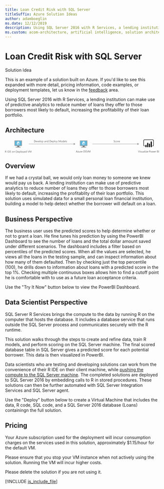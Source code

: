 ```yaml
---
title: Loan Credit Risk with SQL Server
titleSuffix: Azure Solution Ideas
author: adamboeglin
ms.date: 12/12/2019
description: Using SQL Server 2016 with R Services, a lending institution can make use of predictive analytics to reduce number of loans they offer to those borrowers most likely to default, increasing the profitability of their loan portfolio.
ms.custom: acom-architecture, artificial intelligence, solution architectures, Azure, ai gallery
---
```

# Loan Credit Risk with SQL Server

<div class="alert">
    <p class="alert-title">
        <span class="icon is-left" aria-hidden="true">
            <span class="icon docon docon-lightbulb" role="presentation"></span>
        </span>Solution Idea</p>
    <p>This is an example of a solution built on Azure. If you'd like to see this expanded with more detail, pricing information, code examples, or deployment templates, let us know in the <a href="#feedback">feedback</a> area.</p>
</div>

Using SQL Server 2016 with R Services, a lending institution can make use of predictive analytics to reduce number of loans they offer to those borrowers most likely to default, increasing the profitability of their loan portfolio.

## Architecture

<svg class="architecture-diagram" aria-labelledby="loan-credit-risk-with-sql-server" height="71.778" viewbox="0 0 811.074 71.778" width="811.074" xmlns="http://www.w3.org/2000/svg">
    <g data-name="Layer 2">
        <g data-name="Layer 1">
            <g fill="#969696">
                <path d="M124.921 22.731h238.265v1.5H124.921z"/>
                <path d="M361.655 18.246l9.067 5.235-9.067 5.236V18.246z"/>
            </g>
            <g fill="#969696">
                <path d="M459.922 22.731h239.265v1.5H459.922z"/>
                <path d="M697.655 18.246l9.067 5.235-9.067 5.236V18.246z"/>
            </g>
            <g fill="#5b5b5b">
                <path d="M382.074 67.9H380.8l-1.039-2.748h-4.156l-.975 2.748h-1.278l3.76-9.8h1.188zm-2.687-3.78l-1.538-4.177a3.974 3.974 0 01-.15-.656h-.027a3.69 3.69 0 01-.157.656l-1.524 4.177zM388.247 61.224l-4.147 5.721h4.1v.955h-5.749v-.349l4.143-5.694h-3.753V60.9h5.4zM395.356 67.9h-1.121v-1.105h-.027a2.3 2.3 0 01-2.16 1.271q-2.5 0-2.5-2.98V60.9h1.114v4.006q0 2.215 1.7 2.215a1.715 1.715 0 001.35-.6 2.315 2.315 0 00.53-1.583V60.9h1.121zM401.27 62.037a1.371 1.371 0 00-.848-.226 1.431 1.431 0 00-1.2.677 3.129 3.129 0 00-.482 1.846V67.9h-1.121v-7h1.121v1.442h.027a2.444 2.444 0 01.731-1.152 1.667 1.667 0 011.1-.414 1.828 1.828 0 01.67.1zM407.928 64.683h-4.942a2.617 2.617 0 00.629 1.8 2.168 2.168 0 001.654.636 3.44 3.44 0 002.174-.779v1.06a4.062 4.062 0 01-2.44.67 2.958 2.958 0 01-2.331-.954 3.9 3.9 0 01-.848-2.683 3.827 3.827 0 01.926-2.663 2.969 2.969 0 012.3-1.029 2.632 2.632 0 012.126.889 3.705 3.705 0 01.752 2.468zm-1.148-.95a2.281 2.281 0 00-.468-1.511 1.6 1.6 0 00-1.282-.54 1.81 1.81 0 00-1.347.567 2.574 2.574 0 00-.683 1.483zM413.608 67.9v-9.8h2.707q5.182 0 5.182 4.778a4.816 4.816 0 01-1.439 3.647 5.338 5.338 0 01-3.852 1.377zm1.148-8.764v7.725h1.463a4.153 4.153 0 003-1.032 3.87 3.87 0 001.073-2.926q0-3.767-4.006-3.767zM422.967 67.506v-1.354a2.622 2.622 0 00.557.369 4.507 4.507 0 00.684.277 5.436 5.436 0 00.721.174 4.02 4.02 0 00.67.062 2.623 2.623 0 001.583-.393 1.474 1.474 0 00.349-1.822 1.964 1.964 0 00-.482-.537 4.782 4.782 0 00-.728-.465q-.42-.222-.906-.468-.513-.26-.957-.526a4.135 4.135 0 01-.772-.588 2.455 2.455 0 01-.516-.728 2.482 2.482 0 01.106-2.119 2.519 2.519 0 01.772-.817 3.5 3.5 0 011.09-.479 4.984 4.984 0 011.248-.157 4.781 4.781 0 012.112.349v1.292a3.831 3.831 0 00-2.229-.6 3.675 3.675 0 00-.752.079 2.114 2.114 0 00-.67.256 1.483 1.483 0 00-.479.458 1.216 1.216 0 00-.185.684 1.406 1.406 0 00.14.649 1.59 1.59 0 00.414.5 4.094 4.094 0 00.667.438q.393.212.906.465t1 .547a4.565 4.565 0 01.827.636 2.829 2.829 0 01.564.772 2.173 2.173 0 01.208.971 2.464 2.464 0 01-.284 1.227 2.328 2.328 0 01-.766.817 3.345 3.345 0 01-1.111.455 6.1 6.1 0 01-1.326.14 5.445 5.445 0 01-.574-.038q-.342-.037-.7-.109a5.654 5.654 0 01-.673-.178 2.1 2.1 0 01-.508-.239zM438.149 58.1l-3.63 9.8h-1.265l-3.554-9.8h1.278l2.714 7.772a4.631 4.631 0 01.2.868h.027a4.248 4.248 0 01.226-.882l2.769-7.759zM449.552 67.9h-1.142v-6.574q0-.779.1-1.907h-.027a6.121 6.121 0 01-.294.95l-3.35 7.533h-.561l-3.343-7.479a5.844 5.844 0 01-.294-1h-.027q.055.588.055 1.921V67.9h-1.107v-9.8h1.518l3.008 6.836a8.744 8.744 0 01.451 1.176h.041q.294-.806.472-1.2l3.069-6.809h1.436z"/>
            </g>
            <g fill="#5b5b5b">
                <path d="M572.794 13.506v-1.354a2.622 2.622 0 00.557.369 4.507 4.507 0 00.684.277 5.436 5.436 0 00.721.174 4.02 4.02 0 00.67.062 2.623 2.623 0 001.583-.393 1.474 1.474 0 00.349-1.822 1.964 1.964 0 00-.482-.537 4.782 4.782 0 00-.728-.465q-.42-.222-.906-.468-.513-.26-.957-.526a4.135 4.135 0 01-.772-.588 2.455 2.455 0 01-.513-.728 2.25 2.25 0 01-.188-.954 2.242 2.242 0 01.294-1.166 2.519 2.519 0 01.772-.817 3.5 3.5 0 011.09-.479 4.984 4.984 0 011.248-.157 4.781 4.781 0 012.112.349v1.293a3.831 3.831 0 00-2.229-.6 3.675 3.675 0 00-.752.079 2.114 2.114 0 00-.67.256 1.483 1.483 0 00-.479.458 1.216 1.216 0 00-.185.684 1.406 1.406 0 00.14.649 1.59 1.59 0 00.414.5 4.094 4.094 0 00.667.438q.393.212.906.465t1 .547a4.565 4.565 0 01.827.636 2.829 2.829 0 01.564.772 2.173 2.173 0 01.208.971 2.464 2.464 0 01-.284 1.227 2.328 2.328 0 01-.766.817 3.345 3.345 0 01-1.111.455 6.1 6.1 0 01-1.326.14 5.445 5.445 0 01-.574-.038q-.342-.037-.7-.109a5.654 5.654 0 01-.673-.178 2.1 2.1 0 01-.511-.239zM585.311 13.581a3.641 3.641 0 01-1.914.485 3.169 3.169 0 01-2.417-.974 3.53 3.53 0 01-.919-2.526 3.881 3.881 0 01.991-2.779 3.466 3.466 0 012.648-1.049 3.68 3.68 0 011.627.342v1.148a2.85 2.85 0 00-1.668-.547 2.254 2.254 0 00-1.76.769 2.918 2.918 0 00-.687 2.02 2.779 2.779 0 00.646 1.941 2.226 2.226 0 001.733.711 2.809 2.809 0 001.723-.608zM589.932 14.066a3.247 3.247 0 01-2.478-.981 3.633 3.633 0 01-.926-2.6 3.785 3.785 0 01.964-2.755 3.466 3.466 0 012.6-.991 3.14 3.14 0 012.444.964 3.823 3.823 0 01.878 2.673 3.761 3.761 0 01-.947 2.683 3.317 3.317 0 01-2.535 1.007zm.082-6.385a2.133 2.133 0 00-1.709.735 3.017 3.017 0 00-.629 2.027 2.854 2.854 0 00.636 1.962 2.161 2.161 0 001.7.718 2.05 2.05 0 001.671-.7 3.055 3.055 0 00.584-2 3.108 3.108 0 00-.584-2.023 2.04 2.04 0 00-1.669-.718zM598.859 8.037a1.371 1.371 0 00-.848-.226 1.431 1.431 0 00-1.2.677 3.129 3.129 0 00-.482 1.846V13.9h-1.121v-7h1.121v1.445h.027a2.444 2.444 0 01.731-1.152 1.667 1.667 0 011.1-.414 1.828 1.828 0 01.67.1zM605.518 10.683h-4.942a2.617 2.617 0 00.629 1.8 2.168 2.168 0 001.654.636 3.44 3.44 0 002.174-.779v1.06a4.062 4.062 0 01-2.44.67 2.958 2.958 0 01-2.331-.954 3.9 3.9 0 01-.848-2.683 3.827 3.827 0 01.926-2.663 2.969 2.969 0 012.3-1.029 2.632 2.632 0 012.126.889 3.705 3.705 0 01.752 2.468zm-1.148-.95a2.281 2.281 0 00-.468-1.511 1.6 1.6 0 00-1.282-.54 1.81 1.81 0 00-1.347.567 2.574 2.574 0 00-.684 1.483z"/>
            </g>
            <g fill="#5b5b5b">
                <path d="M152.753 13.9V4.1h2.707q5.182 0 5.182 4.778a4.816 4.816 0 01-1.439 3.647 5.338 5.338 0 01-3.852 1.377zm1.147-8.761v7.725h1.463a4.153 4.153 0 003-1.032 3.87 3.87 0 001.073-2.926q0-3.767-4.006-3.767zM168.045 10.683H163.1a2.617 2.617 0 00.629 1.8 2.168 2.168 0 001.654.636 3.44 3.44 0 002.174-.779v1.06a4.062 4.062 0 01-2.44.67 2.958 2.958 0 01-2.331-.954 3.9 3.9 0 01-.848-2.683 3.827 3.827 0 01.926-2.663 2.969 2.969 0 012.3-1.029 2.632 2.632 0 012.126.889 3.705 3.705 0 01.752 2.468zm-1.148-.95a2.281 2.281 0 00-.468-1.511 1.6 1.6 0 00-1.282-.54 1.81 1.81 0 00-1.347.567 2.574 2.574 0 00-.684 1.483zM175.243 6.9l-2.789 7h-1.1l-2.652-7h1.23l1.777 5.086a4.575 4.575 0 01.246.978h.027a4.607 4.607 0 01.219-.95l1.86-5.114zM181.99 10.683h-4.942a2.617 2.617 0 00.629 1.8 2.168 2.168 0 001.654.636 3.44 3.44 0 002.174-.779v1.06a4.062 4.062 0 01-2.44.67 2.958 2.958 0 01-2.331-.954 3.9 3.9 0 01-.848-2.683 3.827 3.827 0 01.926-2.663 2.969 2.969 0 012.3-1.029 2.632 2.632 0 012.126.889 3.705 3.705 0 01.752 2.468zm-1.148-.95a2.281 2.281 0 00-.468-1.511 1.6 1.6 0 00-1.282-.54 1.81 1.81 0 00-1.347.567 2.574 2.574 0 00-.684 1.483zM184.807 13.9h-1.121V3.539h1.121zM190 14.066a3.247 3.247 0 01-2.478-.981 3.633 3.633 0 01-.926-2.6 3.785 3.785 0 01.964-2.755 3.466 3.466 0 012.6-.991 3.14 3.14 0 012.444.964 3.823 3.823 0 01.878 2.673 3.761 3.761 0 01-.947 2.683A3.317 3.317 0 01190 14.066zm.082-6.385a2.133 2.133 0 00-1.709.735 3.017 3.017 0 00-.629 2.027 2.854 2.854 0 00.636 1.962 2.161 2.161 0 001.7.718 2.05 2.05 0 001.671-.7 3.055 3.055 0 00.584-2 3.108 3.108 0 00-.584-2.023 2.04 2.04 0 00-1.667-.718zM196.428 12.891h-.028v4.231h-1.121V6.9h1.121v1.23h.027a2.651 2.651 0 012.42-1.395 2.564 2.564 0 012.112.94 3.893 3.893 0 01.759 2.519 4.339 4.339 0 01-.854 2.813 2.845 2.845 0 01-2.338 1.056 2.342 2.342 0 01-2.098-1.172zm-.027-2.823v.978a2.082 2.082 0 00.564 1.473 2.012 2.012 0 003.028-.174 3.575 3.575 0 00.578-2.167 2.823 2.823 0 00-.54-1.832 1.788 1.788 0 00-1.463-.663 1.986 1.986 0 00-1.572.68 2.5 2.5 0 00-.596 1.704zM212.355 13.9h-1.121v-1.091h-.027a2.348 2.348 0 01-2.153 1.258 2.3 2.3 0 01-1.637-.554 1.918 1.918 0 01-.591-1.47q0-1.962 2.311-2.283l2.1-.294q0-1.784-1.442-1.784a3.446 3.446 0 00-2.283.861V7.394a4.337 4.337 0 012.379-.656q2.468 0 2.468 2.611zm-1.121-3.541l-1.688.232a2.738 2.738 0 00-1.176.386 1.114 1.114 0 00-.4.981 1.068 1.068 0 00.366.837 1.413 1.413 0 00.974.325 1.8 1.8 0 001.377-.584 2.088 2.088 0 00.543-1.48zM220.278 13.9h-1.121V9.91q0-2.229-1.627-2.229a1.765 1.765 0 00-1.391.632 2.343 2.343 0 00-.55 1.6V13.9h-1.121v-7h1.121v1.164h.027a2.526 2.526 0 012.3-1.326 2.141 2.141 0 011.757.742 3.3 3.3 0 01.608 2.143zM228.365 13.9h-1.121v-1.187h-.027a2.588 2.588 0 01-2.406 1.354 2.615 2.615 0 01-2.109-.94 3.856 3.856 0 01-.79-2.56 4.194 4.194 0 01.875-2.782 2.886 2.886 0 012.331-1.046 2.244 2.244 0 012.1 1.135h.027V3.539h1.121zm-1.121-3.165v-1.03a2 2 0 00-.561-1.436 1.88 1.88 0 00-1.422-.588 1.935 1.935 0 00-1.613.752 3.294 3.294 0 00-.588 2.078 2.964 2.964 0 00.564 1.911 1.843 1.843 0 001.514.7 1.915 1.915 0 001.521-.677 2.522 2.522 0 00.585-1.708zM234.62 13.9V4.1h2.707q5.182 0 5.182 4.778a4.816 4.816 0 01-1.439 3.647 5.338 5.338 0 01-3.852 1.377zm1.148-8.764v7.725h1.463a4.153 4.153 0 003-1.032 3.87 3.87 0 001.073-2.926q0-3.767-4.006-3.767zM249.912 10.683h-4.942a2.617 2.617 0 00.629 1.8 2.168 2.168 0 001.654.636 3.44 3.44 0 002.174-.779v1.06a4.062 4.062 0 01-2.44.67 2.958 2.958 0 01-2.331-.954 3.9 3.9 0 01-.848-2.683 3.827 3.827 0 01.926-2.663 2.969 2.969 0 012.3-1.029 2.632 2.632 0 012.126.889 3.705 3.705 0 01.752 2.468zm-1.148-.95a2.281 2.281 0 00-.468-1.511 1.6 1.6 0 00-1.282-.54 1.81 1.81 0 00-1.347.567 2.574 2.574 0 00-.684 1.483zM252.756 12.891h-.027v4.231h-1.121V6.9h1.121v1.23h.027a2.651 2.651 0 012.42-1.395 2.564 2.564 0 012.112.94 3.893 3.893 0 01.759 2.519 4.339 4.339 0 01-.854 2.813 2.845 2.845 0 01-2.338 1.056 2.342 2.342 0 01-2.099-1.172zm-.027-2.823v.978a2.082 2.082 0 00.564 1.473 2.012 2.012 0 003.028-.174 3.575 3.575 0 00.578-2.167 2.823 2.823 0 00-.54-1.832 1.788 1.788 0 00-1.463-.663 1.986 1.986 0 00-1.572.68 2.5 2.5 0 00-.595 1.704zM260.959 13.9h-1.121V3.539h1.121zM266.154 14.066a3.247 3.247 0 01-2.478-.981 3.633 3.633 0 01-.926-2.6 3.785 3.785 0 01.964-2.755 3.466 3.466 0 012.6-.991 3.14 3.14 0 012.444.964 3.823 3.823 0 01.878 2.673 3.761 3.761 0 01-.947 2.683 3.317 3.317 0 01-2.535 1.007zm.082-6.385a2.133 2.133 0 00-1.709.735 3.017 3.017 0 00-.629 2.027 2.854 2.854 0 00.636 1.962 2.161 2.161 0 001.7.718 2.05 2.05 0 001.671-.7 3.055 3.055 0 00.584-2 3.108 3.108 0 00-.584-2.023 2.04 2.04 0 00-1.669-.718zM277 6.9l-3.22 8.121q-.861 2.174-2.42 2.174a2.57 2.57 0 01-.731-.089v-1a2.077 2.077 0 00.663.123 1.375 1.375 0 001.271-1.012l.561-1.326-2.731-6.991h1.244l1.894 5.387q.034.1.144.533h.041q.034-.164.137-.52l1.989-5.4zM292.186 13.9h-1.142V7.326q0-.779.1-1.907h-.027a6.121 6.121 0 01-.294.95l-3.35 7.533h-.561l-3.343-7.479a5.844 5.844 0 01-.294-1h-.027q.055.588.055 1.921V13.9h-1.107V4.1h1.518l3.008 6.836a8.744 8.744 0 01.451 1.176h.041q.294-.806.472-1.2L290.75 4.1h1.436zM297.538 14.066a3.247 3.247 0 01-2.478-.981 3.633 3.633 0 01-.926-2.6 3.785 3.785 0 01.964-2.755 3.466 3.466 0 012.6-.991 3.14 3.14 0 012.444.964 3.823 3.823 0 01.878 2.673 3.761 3.761 0 01-.947 2.683 3.317 3.317 0 01-2.535 1.007zm.082-6.385a2.133 2.133 0 00-1.709.735 3.017 3.017 0 00-.629 2.027 2.854 2.854 0 00.636 1.962 2.161 2.161 0 001.7.718 2.05 2.05 0 001.671-.7 3.055 3.055 0 00.584-2 3.108 3.108 0 00-.584-2.023 2.04 2.04 0 00-1.669-.718zM308.79 13.9h-1.121v-1.187h-.027a2.588 2.588 0 01-2.406 1.354 2.615 2.615 0 01-2.109-.94 3.856 3.856 0 01-.79-2.56 4.194 4.194 0 01.875-2.782 2.886 2.886 0 012.331-1.046 2.244 2.244 0 012.1 1.135h.027V3.539h1.121zm-1.121-3.165v-1.03a2 2 0 00-.561-1.436 1.88 1.88 0 00-1.422-.588 1.935 1.935 0 00-1.613.752 3.294 3.294 0 00-.588 2.078 2.964 2.964 0 00.564 1.911 1.843 1.843 0 001.514.7 1.915 1.915 0 001.521-.677 2.522 2.522 0 00.585-1.708zM316.686 10.683h-4.942a2.617 2.617 0 00.629 1.8 2.168 2.168 0 001.654.636 3.44 3.44 0 002.174-.779v1.06a4.062 4.062 0 01-2.44.67 2.958 2.958 0 01-2.331-.954 3.9 3.9 0 01-.848-2.683 3.827 3.827 0 01.926-2.663 2.969 2.969 0 012.3-1.029 2.632 2.632 0 012.126.889 3.705 3.705 0 01.752 2.468zm-1.148-.95a2.281 2.281 0 00-.468-1.511 1.6 1.6 0 00-1.282-.54 1.81 1.81 0 00-1.347.567 2.574 2.574 0 00-.684 1.483zM319.5 13.9h-1.121V3.539h1.121zM321.348 13.649v-1.2a3.317 3.317 0 002.017.677q1.477 0 1.477-.984a.854.854 0 00-.126-.475 1.26 1.26 0 00-.342-.345 2.633 2.633 0 00-.506-.27q-.291-.119-.625-.25a8 8 0 01-.817-.373 2.469 2.469 0 01-.588-.424 1.573 1.573 0 01-.355-.537 1.9 1.9 0 01-.12-.7 1.673 1.673 0 01.226-.872 2 2 0 01.6-.636 2.8 2.8 0 01.858-.386 3.812 3.812 0 01.995-.13 4.019 4.019 0 011.627.314v1.129a3.17 3.17 0 00-1.777-.506 2.076 2.076 0 00-.567.072 1.39 1.39 0 00-.434.2.929.929 0 00-.28.311.818.818 0 00-.1.4.959.959 0 00.1.458 1 1 0 00.291.328 2.222 2.222 0 00.465.26q.273.116.622.253a8.667 8.667 0 01.834.366 2.87 2.87 0 01.629.424 1.658 1.658 0 01.4.543 1.755 1.755 0 01.14.731 1.726 1.726 0 01-.229.9 1.962 1.962 0 01-.612.636 2.809 2.809 0 01-.882.376 4.355 4.355 0 01-1.046.123 3.973 3.973 0 01-1.875-.413z"/>
            </g>
            <g fill="#5b5b5b">
                <path d="M710.251 58.1l-3.63 9.8h-1.265l-3.556-9.8h1.278l2.714 7.772a4.631 4.631 0 01.2.868h.027a4.248 4.248 0 01.226-.882l2.769-7.759zM712.083 59.125a.71.71 0 01-.513-.205.692.692 0 01-.212-.52.718.718 0 01.725-.731.723.723 0 01.523.208.73.73 0 010 1.036.718.718 0 01-.523.212zm.547 8.777h-1.121v-7h1.121zM714.476 67.649v-1.2a3.317 3.317 0 002.017.677q1.477 0 1.477-.984a.854.854 0 00-.126-.475 1.26 1.26 0 00-.342-.345 2.633 2.633 0 00-.506-.27q-.291-.119-.625-.25a8 8 0 01-.817-.373 2.469 2.469 0 01-.588-.424 1.573 1.573 0 01-.355-.537 1.9 1.9 0 01-.12-.7 1.673 1.673 0 01.226-.872 2 2 0 01.6-.636 2.8 2.8 0 01.858-.386 3.812 3.812 0 01.995-.13 4.019 4.019 0 011.627.314v1.135a3.17 3.17 0 00-1.777-.506 2.076 2.076 0 00-.567.072 1.39 1.39 0 00-.434.2.929.929 0 00-.28.311.818.818 0 00-.1.4.959.959 0 00.1.458 1 1 0 00.291.328 2.222 2.222 0 00.465.26q.273.116.622.253a8.667 8.667 0 01.834.366 2.87 2.87 0 01.629.424 1.658 1.658 0 01.4.543 1.755 1.755 0 01.14.731 1.726 1.726 0 01-.229.9 1.962 1.962 0 01-.612.636 2.809 2.809 0 01-.882.376 4.355 4.355 0 01-1.046.123 3.973 3.973 0 01-1.875-.419zM726.5 67.9h-1.121v-1.105h-.027a2.3 2.3 0 01-2.16 1.271q-2.5 0-2.5-2.98V60.9h1.108v4.006q0 2.215 1.7 2.215a1.715 1.715 0 001.35-.6 2.315 2.315 0 00.53-1.583V60.9h1.12zM733.773 67.9h-1.121v-1.091h-.027a2.348 2.348 0 01-2.153 1.258 2.3 2.3 0 01-1.637-.554 1.918 1.918 0 01-.591-1.47q0-1.962 2.311-2.283l2.1-.294q0-1.784-1.442-1.784a3.446 3.446 0 00-2.283.861v-1.149a4.337 4.337 0 012.379-.656q2.468 0 2.468 2.611zm-1.121-3.541l-1.688.232a2.738 2.738 0 00-1.176.386 1.114 1.114 0 00-.4.981 1.068 1.068 0 00.366.837 1.413 1.413 0 00.974.325 1.8 1.8 0 001.377-.584 2.088 2.088 0 00.543-1.48zM737.007 67.9h-1.121V57.539h1.121zM739.851 59.125a.71.71 0 01-.513-.205.692.692 0 01-.212-.52.718.718 0 01.725-.731.723.723 0 01.523.208.73.73 0 010 1.036.718.718 0 01-.523.212zm.549 8.775h-1.121v-7h1.121zM747.548 61.224l-4.143 5.722h4.1v.954h-5.749v-.349l4.143-5.694h-3.753V60.9h5.4zM754.623 64.683h-4.942a2.617 2.617 0 00.629 1.8 2.168 2.168 0 001.654.636 3.44 3.44 0 002.174-.779v1.06a4.062 4.062 0 01-2.44.67 2.958 2.958 0 01-2.331-.954 3.9 3.9 0 01-.848-2.683 3.827 3.827 0 01.926-2.663 2.969 2.969 0 012.3-1.029 2.632 2.632 0 012.126.889 3.705 3.705 0 01.752 2.468zm-1.148-.95a2.281 2.281 0 00-.468-1.511 1.6 1.6 0 00-1.282-.54 1.81 1.81 0 00-1.347.567 2.574 2.574 0 00-.684 1.483zM761.452 64.2v3.7H760.3v-9.8h2.7a3.556 3.556 0 012.437.766 2.734 2.734 0 01.865 2.16 2.971 2.971 0 01-.96 2.283 3.671 3.671 0 01-2.594.889zm0-5.059v4.02h1.2a2.69 2.69 0 001.815-.543 1.924 1.924 0 00.625-1.535q0-1.942-2.3-1.941zM770.4 68.066a3.247 3.247 0 01-2.478-.981 3.633 3.633 0 01-.926-2.6 3.785 3.785 0 01.964-2.755 3.466 3.466 0 012.6-.991 3.14 3.14 0 012.444.964 3.823 3.823 0 01.878 2.673 3.761 3.761 0 01-.947 2.683 3.317 3.317 0 01-2.535 1.007zm.082-6.385a2.133 2.133 0 00-1.709.735 3.017 3.017 0 00-.629 2.027 2.854 2.854 0 00.636 1.962 2.161 2.161 0 001.7.718 2.05 2.05 0 001.671-.7 3.055 3.055 0 00.584-2 3.108 3.108 0 00-.584-2.023 2.04 2.04 0 00-1.669-.718zM784.5 60.9l-2.1 7h-1.162l-1.442-5.011a3.252 3.252 0 01-.109-.649h-.027a3.066 3.066 0 01-.144.636l-1.569 5.024h-1.121l-2.119-7h1.176l1.449 5.264a3.191 3.191 0 01.1.629h.055a2.942 2.942 0 01.123-.643l1.613-5.25h1.025l1.449 5.277a3.8 3.8 0 01.1.629h.055a2.906 2.906 0 01.116-.629l1.422-5.277zM791.353 64.683h-4.943a2.617 2.617 0 00.629 1.8 2.168 2.168 0 001.654.636 3.44 3.44 0 002.174-.779v1.06a4.062 4.062 0 01-2.44.67 2.958 2.958 0 01-2.331-.954 3.9 3.9 0 01-.848-2.683 3.827 3.827 0 01.926-2.663 2.969 2.969 0 012.3-1.029 2.632 2.632 0 012.126.889 3.705 3.705 0 01.752 2.468zm-1.148-.95a2.281 2.281 0 00-.468-1.511 1.6 1.6 0 00-1.282-.54 1.81 1.81 0 00-1.347.567 2.574 2.574 0 00-.684 1.483zM796.7 62.037a1.371 1.371 0 00-.848-.226 1.431 1.431 0 00-1.2.677 3.129 3.129 0 00-.482 1.846V67.9h-1.121v-7h1.121v1.442h.027a2.444 2.444 0 01.731-1.152 1.667 1.667 0 011.1-.414 1.828 1.828 0 01.67.1zM801.9 67.9v-9.8h2.789a3.049 3.049 0 012.017.622 2.011 2.011 0 01.745 1.62 2.384 2.384 0 01-.451 1.449 2.434 2.434 0 01-1.244.875v.027a2.5 2.5 0 011.586.749 2.3 2.3 0 01.595 1.644 2.563 2.563 0 01-.9 2.037 3.358 3.358 0 01-2.276.779zm1.148-8.764V62.3h1.176a2.232 2.232 0 001.483-.455 1.584 1.584 0 00.54-1.282q0-1.429-1.88-1.429zm0 4.2v3.527h1.559a2.337 2.337 0 001.569-.479 1.639 1.639 0 00.557-1.312q0-1.737-2.365-1.736zM811.074 67.9h-1.148v-9.8h1.148z"/>
            </g>
            <path d="M777.6 35.017h-1.09v-2.18h1.09a4.2 4.2 0 004.195-4.195V6.375a4.2 4.2 0 00-4.195-4.2h-41.3a4.2 4.2 0 00-4.195 4.2v22.269a4.2 4.2 0 004.195 4.195h1.09v2.18h-1.09a6.382 6.382 0 01-6.374-6.375V6.375A6.382 6.382 0 01736.3 0h41.3a6.382 6.382 0 016.375 6.375v22.269a6.382 6.382 0 01-6.375 6.375"/>
            <path d="M743 27.719a2.958 2.958 0 012.958 2.958V37.5A2.958 2.958 0 01743 40.458a2.958 2.958 0 01-2.959-2.957v-6.823a2.958 2.958 0 012.958-2.958zM752.3 40.457a2.959 2.959 0 01-2.96-2.957V19.99a2.959 2.959 0 115.917 0V37.5a2.959 2.959 0 01-2.958 2.959M770.906 40.371a2.959 2.959 0 01-2.959-2.958v-24.8a2.959 2.959 0 015.917 0v24.8a2.959 2.959 0 01-2.958 2.959M761.6 40.457a2.959 2.959 0 01-2.959-2.958V24.492a2.959 2.959 0 115.917 0V37.5a2.959 2.959 0 01-2.958 2.959"/>
            <path d="M74.765 33.889H63.858c1.311 4.627-.45 5.291-8.163 5.291v2.42h26.227v-2.42c-7.713 0-8.469-.661-7.157-5.291" fill="#7a7a7a"/>
            <path d="M86.441 4.579H50.932a2.269 2.269 0 00-2.18 2.284v24.763a2.256 2.256 0 002.18 2.265h35.51a2.479 2.479 0 002.424-2.265V6.863a2.488 2.488 0 00-2.424-2.284" fill="#a0a1a2"/>
            <path d="M86.466 4.582H50.931a2.268 2.268 0 00-2.18 2.284v24.76a2.256 2.256 0 002.18 2.266h.845z" fill="#fff" opacity=".2"/>
            <path fill="#59b4d9" d="M85.734 7.667v23.137H51.792V7.667h33.942z"/>
            <path fill="#59b4d9" d="M51.792 30.804h.046V7.667l31.032-.046h.001l-31.079.046v23.137z"/>
            <path fill="#a0a1a2" d="M55.695 39.179h26.227v2.424H55.695z"/>
            <path d="M69.223 6.26a.569.569 0 11-.57-.57.57.57 0 01.57.57" fill="#b8d432"/>
            <path d="M69.246 18.534a.223.223 0 01-.108-.03l-7.063-4.077a.217.217 0 01-.106-.185.214.214 0 01.106-.185l7.025-4.051a.215.215 0 01.211 0l7.065 4.079a.215.215 0 010 .369L69.354 18.5a.216.216 0 01-.108.03" fill="#fff"/>
            <path d="M68.231 28.443a.2.2 0 01-.108-.029l-7.042-4.064a.209.209 0 01-.109-.185v-8.156a.217.217 0 01.324-.185l7.041 4.063a.224.224 0 01.1.187v8.156a.218.218 0 01-.1.185.225.225 0 01-.107.029" fill="#fff" opacity=".7"/>
            <path d="M70.225 28.443a.23.23 0 01-.111-.029.217.217 0 01-.1-.185v-8.1a.221.221 0 01.1-.185l7.041-4.063a.209.209 0 01.212 0 .211.211 0 01.108.185v8.1a.21.21 0 01-.108.185l-7.039 4.064a.19.19 0 01-.1.029" fill="#fff" opacity=".4"/>
            <g>
                <path d="M419.9 33.889h-10.91c1.311 4.627-.45 5.291-8.163 5.291v2.42h26.227v-2.42c-7.713 0-8.469-.661-7.157-5.291" fill="#7a7a7a"/>
                <path d="M431.573 4.579h-35.51a2.269 2.269 0 00-2.18 2.284v24.763a2.256 2.256 0 002.18 2.265h35.51A2.479 2.479 0 00434 31.626V6.863a2.488 2.488 0 00-2.424-2.284" fill="#a0a1a2"/>
                <path d="M431.6 4.582h-35.535a2.268 2.268 0 00-2.18 2.284v24.76a2.256 2.256 0 002.18 2.266h.845z" fill="#fff" opacity=".2"/>
                <path fill="#59b4d9" d="M430.866 7.667v23.137h-33.942V7.667h33.942z"/>
                <path fill="#59b4d9" d="M396.924 30.804h.046V7.667l31.032-.046h.001l-31.079.046v23.137z"/>
                <path fill="#a0a1a2" d="M400.827 39.179h26.227v2.424h-26.227z"/>
                <path d="M414.355 6.26a.569.569 0 11-.57-.57.57.57 0 01.57.57" fill="#b8d432"/>
                <path d="M414.378 18.534a.223.223 0 01-.108-.03l-7.063-4.077a.217.217 0 01-.106-.185.214.214 0 01.106-.185l7.021-4.051a.215.215 0 01.211 0l7.065 4.079a.215.215 0 010 .369l-7.018 4.05a.216.216 0 01-.108.03" fill="#fff"/>
                <path d="M413.363 28.443a.2.2 0 01-.108-.029l-7.042-4.064a.209.209 0 01-.109-.185v-8.156a.217.217 0 01.324-.185l7.041 4.063a.224.224 0 01.1.187v8.156a.218.218 0 01-.1.185.225.225 0 01-.107.029" fill="#fff" opacity=".7"/>
                <path d="M415.356 28.443a.23.23 0 01-.111-.029.217.217 0 01-.1-.185v-8.1a.221.221 0 01.1-.185l7.041-4.063a.209.209 0 01.212 0 .211.211 0 01.108.185v8.1a.21.21 0 01-.108.185l-7.039 4.064a.19.19 0 01-.1.029" fill="#fff" opacity=".4"/>
            </g>
            <g fill="#5b5b5b">
                <path d="M7.027 68.483H5.66l-1.64-2.748a6.009 6.009 0 00-.437-.653 2.491 2.491 0 00-.434-.441 1.5 1.5 0 00-.479-.25 1.973 1.973 0 00-.578-.079h-.944v4.17H0v-9.8h2.926a4.176 4.176 0 011.186.161 2.651 2.651 0 01.943.489 2.273 2.273 0 01.625.817 2.708 2.708 0 01.226 1.145 2.757 2.757 0 01-.154.94 2.458 2.458 0 01-.437.762 2.657 2.657 0 01-.684.571 3.486 3.486 0 01-.9.366v.027a2.07 2.07 0 01.427.25 2.359 2.359 0 01.345.332 4.4 4.4 0 01.325.434q.16.242.359.564zM1.148 59.72v3.555h1.559a2.368 2.368 0 00.8-.13 1.845 1.845 0 00.632-.373 1.688 1.688 0 00.417-.595 2 2 0 00.15-.79 1.537 1.537 0 00-.509-1.227 2.188 2.188 0 00-1.473-.441zM13.357 68.483h-1.148v-9.8h1.148zM15.935 68.483v-9.8h2.707q5.182 0 5.182 4.778a4.816 4.816 0 01-1.439 3.647 5.338 5.338 0 01-3.852 1.377zm1.148-8.764v7.725h1.463a4.153 4.153 0 003-1.032 3.87 3.87 0 001.073-2.926q0-3.767-4.006-3.767zM30.946 68.483h-5.2v-9.8h4.977v1.037H26.9v3.26h3.54v1.032H26.9v3.432h4.047zM39.443 68.647a3.247 3.247 0 01-2.478-.981 3.633 3.633 0 01-.926-2.6A3.785 3.785 0 0137 62.311a3.466 3.466 0 012.6-.991 3.14 3.14 0 012.444.964 3.823 3.823 0 01.878 2.673 3.761 3.761 0 01-.947 2.683 3.317 3.317 0 01-2.532 1.007zm.082-6.385a2.133 2.133 0 00-1.709.738 3.017 3.017 0 00-.629 2.027 2.854 2.854 0 00.636 1.962 2.161 2.161 0 001.7.718A2.05 2.05 0 0041.2 67a3.055 3.055 0 00.584-2 3.108 3.108 0 00-.584-2.023 2.04 2.04 0 00-1.675-.714zM50.531 68.483H49.41v-3.992q0-2.229-1.627-2.229a1.765 1.765 0 00-1.391.632 2.343 2.343 0 00-.55 1.6v3.992h-1.121v-7h1.121v1.162h.027a2.526 2.526 0 012.3-1.326 2.141 2.141 0 011.757.742 3.3 3.3 0 01.608 2.143zM56.629 68.483v-9.8h2.707q5.182 0 5.182 4.778a4.816 4.816 0 01-1.439 3.647 5.338 5.338 0 01-3.852 1.377zm1.148-8.764v7.725h1.463a4.153 4.153 0 003-1.032 3.87 3.87 0 001.073-2.926q0-3.767-4.006-3.767zM71.921 65.264h-4.942a2.617 2.617 0 00.629 1.8 2.168 2.168 0 001.654.636 3.44 3.44 0 002.174-.779v1.053a4.062 4.062 0 01-2.44.67 2.958 2.958 0 01-2.331-.954 3.9 3.9 0 01-.848-2.683 3.827 3.827 0 01.926-2.663 2.969 2.969 0 012.3-1.029 2.632 2.632 0 012.126.889 3.705 3.705 0 01.752 2.468zm-1.148-.95A2.281 2.281 0 0070.3 62.8a1.6 1.6 0 00-1.282-.54 1.81 1.81 0 00-1.347.567 2.574 2.574 0 00-.684 1.483zM74.765 67.472h-.027V71.7h-1.122V61.483h1.121v1.23h.027a2.651 2.651 0 012.42-1.395 2.564 2.564 0 012.112.94 3.893 3.893 0 01.759 2.519 4.339 4.339 0 01-.854 2.813 2.845 2.845 0 01-2.338 1.056 2.342 2.342 0 01-2.098-1.174zm-.027-2.823v.978A2.082 2.082 0 0075.3 67.1a2.012 2.012 0 003.028-.174 3.575 3.575 0 00.578-2.167 2.823 2.823 0 00-.54-1.832 1.788 1.788 0 00-1.463-.663 1.986 1.986 0 00-1.572.68 2.5 2.5 0 00-.594 1.704zM82.968 68.483h-1.121V58.12h1.121zM88.163 68.647a3.247 3.247 0 01-2.478-.981 3.633 3.633 0 01-.926-2.6 3.785 3.785 0 01.964-2.755 3.466 3.466 0 012.6-.991 3.14 3.14 0 012.444.964 3.823 3.823 0 01.878 2.673 3.761 3.761 0 01-.947 2.683 3.317 3.317 0 01-2.535 1.007zm.082-6.385a2.133 2.133 0 00-1.709.738 3.017 3.017 0 00-.629 2.027 2.854 2.854 0 00.636 1.962 2.161 2.161 0 001.7.718 2.05 2.05 0 001.671-.7 3.055 3.055 0 00.584-2 3.108 3.108 0 00-.584-2.023 2.04 2.04 0 00-1.669-.721zM99.012 61.483l-3.22 8.117q-.861 2.174-2.42 2.174a2.57 2.57 0 01-.731-.089v-1a2.077 2.077 0 00.663.123 1.375 1.375 0 001.271-1.008l.561-1.326-2.736-6.991h1.244l1.894 5.387q.034.1.144.533h.041q.034-.164.137-.52l1.989-5.4zM105.772 65.264h-4.942a2.617 2.617 0 00.629 1.8 2.168 2.168 0 001.654.636 3.44 3.44 0 002.174-.779v1.053a4.062 4.062 0 01-2.44.67 2.958 2.958 0 01-2.331-.954 3.9 3.9 0 01-.848-2.683 3.827 3.827 0 01.926-2.663 2.969 2.969 0 012.3-1.029 2.632 2.632 0 012.126.889 3.705 3.705 0 01.752 2.468zm-1.148-.95a2.281 2.281 0 00-.468-1.511 1.6 1.6 0 00-1.282-.54 1.81 1.81 0 00-1.347.567 2.574 2.574 0 00-.684 1.483zM113.442 68.483h-1.121v-1.189h-.027a2.588 2.588 0 01-2.406 1.354 2.615 2.615 0 01-2.109-.94 3.856 3.856 0 01-.79-2.56 4.194 4.194 0 01.875-2.782 2.886 2.886 0 012.331-1.046 2.244 2.244 0 012.1 1.135h.027V58.12h1.121zm-1.121-3.165v-1.032a2 2 0 00-.561-1.436 1.88 1.88 0 00-1.422-.588 1.935 1.935 0 00-1.613.752 3.294 3.294 0 00-.588 2.078A2.964 2.964 0 00108.7 67a1.843 1.843 0 001.514.7 1.915 1.915 0 001.521-.677 2.522 2.522 0 00.586-1.705zM126.984 58.681l-3.63 9.8h-1.264l-3.555-9.8h1.278l2.714 7.772a4.631 4.631 0 01.2.868h.027a4.248 4.248 0 01.226-.882l2.769-7.759zM138.387 68.483h-1.142v-6.576q0-.779.1-1.907h-.027a6.121 6.121 0 01-.294.95l-3.35 7.533h-.561L129.767 61a5.844 5.844 0 01-.294-1h-.027q.055.588.055 1.921v6.563h-1.107v-9.8h1.518l3.008 6.836a8.744 8.744 0 01.451 1.176h.041q.294-.806.472-1.2l3.069-6.809h1.436z"/>
            </g>
        </g>
    </g>
</svg>

## Overview

If we had a crystal ball, we would only loan money to someone we knew would pay us back. A lending institution can make use of predictive analytics to reduce number of loans they offer to those borrowers most likely to default, increasing the profitablity of their loan portfolio. This solution uses simulated data for a small personal loan financial institution, building a model to help detect whether the borrower will default on a loan.

## Business Perspective

The business user uses the predicted scores to help determine whether or not to grant a loan. He fine tunes his prediction by using the PowerBI Dashboard to see the number of loans and the total dollar amount saved under different scenarios. The dashboard includes a filter based on percentiles of the predicted scores. When all the values are selected, he views all the loans in the testing sample, and can inspect information about how many of them defaulted. Then by checking just the top percentile (100), he drills down to information about loans with a predicted score in the top 1%. Checking multiple continuous boxes allows him to find a cutoff point he is comfortable with to use as a future loan acceptance criteria.

Use the "Try It Now" button below to view the PowerBI Dashboard.

## Data Scientist Perspective

SQL Server R Services brings the compute to the data by running R on the computer that hosts the database. It includes a database service that runs outside the SQL Server process and communicates securely with the R runtime.

This solution walks through the steps to create and refine data, train R models, and perform scoring on the SQL Server machine. The final scored database table in SQL Server gives a predicted score for each potential borrower. This data is then visualized in PowerBI.

Data scientists who are testing and developing solutions can work from the convenience of their R IDE on their client machine, while [pushing the compute to the SQL Server machine](/sql/advanced-analytics/r/getting-started-with-sql-server-r-services/). The completed solutions are deployed to SQL Server 2016 by embedding calls to R in stored procedures. These solutions can then be further automated with SQL Server Integration Services and SQL Server agent.

Use the "Deploy" button below to create a Virtual Machine that includes the data, R code, SQL code, and a SQL Server 2016 database (Loans) containingn the full solution.

## Pricing

Your Azure subscription used for the deployment will incur consumption charges on the services used in this solution, approximately $1.15/hour for the default VM.

Please ensure that you stop your VM instance when not actively using the solution. Running the VM will incur higher costs.

Please delete the solution if you are not using it.

[!INCLUDE [js_include_file](../../_js/index.md)]
